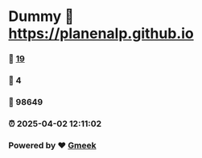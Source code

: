 # Dummy :link: https://planenalp.github.io 
### :page_facing_up: [19](https://planenalp.github.io/tag.html) 
### :speech_balloon: 4 
### :hibiscus: 98649 
### :alarm_clock: 2025-04-02 12:11:02 
### Powered by :heart: [Gmeek](https://github.com/Meekdai/Gmeek)

